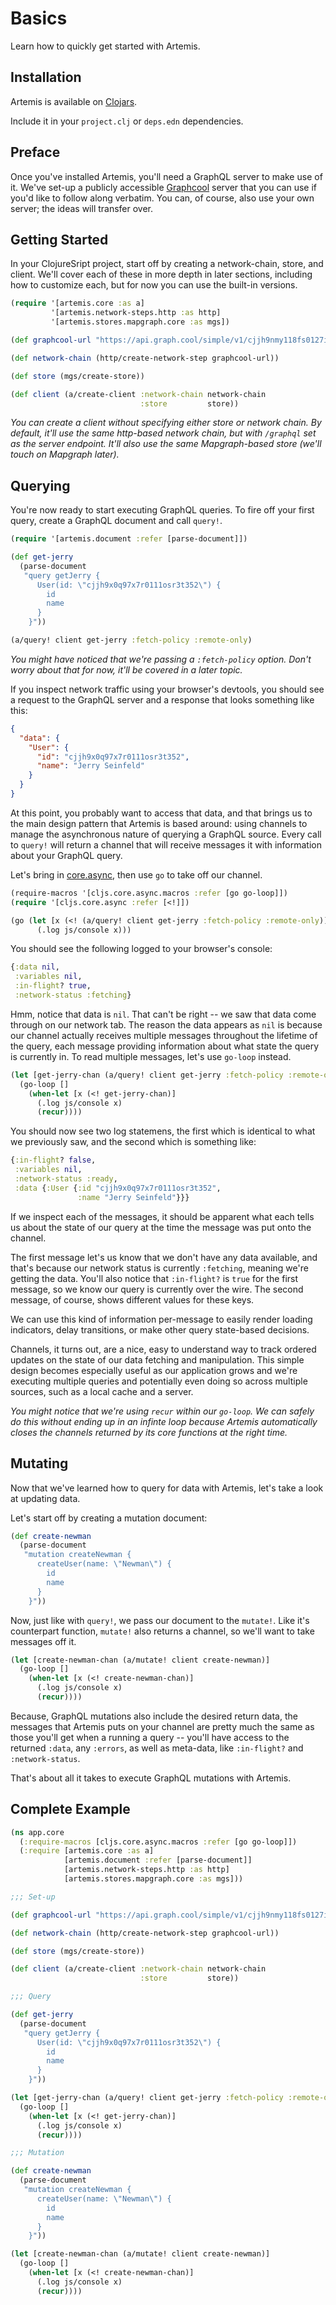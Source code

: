 # Basics

Learn how to quickly get started with Artemis.

## Installation

Artemis is available on [Clojars](https://clojars.org/com.workframe/artemis).

Include it in your `project.clj` or `deps.edn` dependencies.

## Preface

Once you've installed Artemis, you'll need a GraphQL server to make use of it.
We've set-up a publicly accessible [Graphcool](https://www.graph.cool/) server
that you can use if you'd like to follow along verbatim. You can, of course,
also use your own server; the ideas will transfer over.

## Getting Started

In your ClojureSript project, start off by creating a network-chain, store, and
client. We'll cover each of these in more depth in later sections, including
how to customize each, but for now you can use the built-in versions.

```clojure
(require '[artemis.core :as a]
         '[artemis.network-steps.http :as http]
         '[artemis.stores.mapgraph.core :as mgs])

(def graphcool-url "https://api.graph.cool/simple/v1/cjjh9nmy118fs0127i5t71oxe")

(def network-chain (http/create-network-step graphcool-url))

(def store (mgs/create-store))

(def client (a/create-client :network-chain network-chain
                             :store         store))
```

_You can create a client without specifying either store or network chain. By
default, it'll use the same http-based network chain, but with `/graphql` set
as the server endpoint. It'll also use the same Mapgraph-based store (we'll
touch on Mapgraph later)._

## Querying

You're now ready to start executing GraphQL queries. To fire off your first
query, create a GraphQL document and call `query!`.

```clojure
(require '[artemis.document :refer [parse-document]])

(def get-jerry
  (parse-document
   "query getJerry {
      User(id: \"cjjh9x0q97x7r0111osr3t352\") {
        id
        name
      }
    }"))

(a/query! client get-jerry :fetch-policy :remote-only)
```

_You might have noticed that we're passing a `:fetch-policy` option. Don't
worry about that for now, it'll be covered in a later topic._

If you inspect network traffic using your browser's devtools, you should see a
request to the GraphQL server and a response that looks something like this:

```json
{
  "data": {
    "User": {
      "id": "cjjh9x0q97x7r0111osr3t352",
      "name": "Jerry Seinfeld"
    }
  }
}
```

At this point, you probably want to access that data, and that brings us to
the main design pattern that Artemis is based around: using channels to manage
the asynchronous nature of querying a GraphQL source. Every call to `query!`
will return a channel that will receive messages it with information about your
GraphQL query.

Let's bring in [core.async](https://github.com/clojure/core.async/), then use
`go` to take off our channel.

```clojure
(require-macros '[cljs.core.async.macros :refer [go go-loop]])
(require '[cljs.core.async :refer [<!]])

(go (let [x (<! (a/query! client get-jerry :fetch-policy :remote-only))]
      (.log js/console x)))
```

You should see the following logged to your browser's console:

```clojure
{:data nil,
 :variables nil,
 :in-flight? true,
 :network-status :fetching}
```

Hmm, notice that data is `nil`. That can't be right -- we saw that data come
through on our network tab. The reason the data appears as `nil` is because our
channel actually receives multiple messages throughout the lifetime of the
query, each message providing information about what state the query is
currently in. To read multiple messages, let's use `go-loop` instead.

```clojure
(let [get-jerry-chan (a/query! client get-jerry :fetch-policy :remote-only)]
  (go-loop []
    (when-let [x (<! get-jerry-chan)]
      (.log js/console x)
      (recur))))
```

You should now see two log statemens, the first which is identical to what we
previously saw, and the second which is something like:

```clojure
{:in-flight? false,
 :variables nil,
 :network-status :ready,
 :data {:User {:id "cjjh9x0q97x7r0111osr3t352",
               :name "Jerry Seinfeld"}}}
```

If we inspect each of the messages, it should be apparent what each tells us
about the state of our query at the time the message was put onto the channel.

The first message let's us know that we don't have any data available, and
that's because our network status is currently `:fetching`, meaning we're
getting the data. You'll also notice that `:in-flight?` is `true` for the first
message, so we know our query is currently over the wire. The second message,
of course, shows different values for these keys.

We can use this kind of information per-message to easily render loading
indicators, delay transitions, or make other query state-based decisions.

Channels, it turns out, are a nice, easy to understand way to track ordered
updates on the state of our data fetching and manipulation. This simple design
becomes especially useful as our application grows and we're executing multiple
queries and potentially even doing so across multiple sources, such as a local
cache and a server.

_You might notice that we're using `recur` within our `go-loop`. We can safely
do this without ending up in an infinte loop because Artemis automatically
closes the channels returned by its core functions at the right time._

## Mutating

Now that we've learned how to query for data with Artemis, let's take a look
at updating data.

Let's start off by creating a mutation document:

```clojure
(def create-newman
  (parse-document
   "mutation createNewman {
      createUser(name: \"Newman\") {
        id
        name
      }
    }"))
```
Now, just like with `query!`, we pass our document to the `mutate!`. Like it's
counterpart function, `mutate!` also returns a channel, so we'll want to take
messages off it.

```clojure
(let [create-newman-chan (a/mutate! client create-newman)]
  (go-loop []
    (when-let [x (<! create-newman-chan)]
      (.log js/console x)
      (recur))))
```

Because, GraphQL mutations also include the desired return data, the messages
that Artemis puts on your channel are pretty much the same as those you'll get
when a running a query -- you'll have access to the returned `:data`, any
`:errors`, as well as meta-data, like `:in-flight?` and `:network-status`.

That's about all it takes to execute GraphQL mutations with Artemis.

## Complete Example
```clojure
(ns app.core
  (:require-macros [cljs.core.async.macros :refer [go go-loop]])
  (:require [artemis.core :as a]
            [artemis.document :refer [parse-document]]
            [artemis.network-steps.http :as http]
            [artemis.stores.mapgraph.core :as mgs]))

;;; Set-up

(def graphcool-url "https://api.graph.cool/simple/v1/cjjh9nmy118fs0127i5t71oxe")

(def network-chain (http/create-network-step graphcool-url))

(def store (mgs/create-store))

(def client (a/create-client :network-chain network-chain
                             :store         store))

;;; Query

(def get-jerry
  (parse-document
   "query getJerry {
      User(id: \"cjjh9x0q97x7r0111osr3t352\") {
        id
        name
      }
    }"))

(let [get-jerry-chan (a/query! client get-jerry :fetch-policy :remote-only)]
  (go-loop []
    (when-let [x (<! get-jerry-chan)]
      (.log js/console x)
      (recur))))

;;; Mutation

(def create-newman
  (parse-document
   "mutation createNewman {
      createUser(name: \"Newman\") {
        id
        name
      }
    }"))

(let [create-newman-chan (a/mutate! client create-newman)]
  (go-loop []
    (when-let [x (<! create-newman-chan)]
      (.log js/console x)
      (recur))))
```
